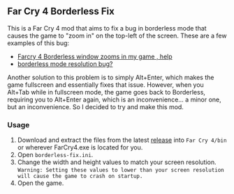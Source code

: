 ## Far Cry 4 Borderless Fix
This is a Far Cry 4 mod that aims to fix a bug in borderless mode that causes 
the game to "zoom in" on the top-left of the screen. These are a few examples
of this bug: 
- [Farcry 4 Borderless window zooms in my game , help](https://linustechtips.com/topic/266181-farcry-4-borderless-window-zooms-in-my-game-help/)
- [borderless mode resolution bug?](https://steamcommunity.com/app/298110/discussions/0/154644705025588180/)

Another solution to this problem is to simply Alt+Enter, which makes the game fullscreen
and essentially fixes that issue. However, when you Alt+Tab while in fullscreen mode, the game 
goes back to Borderless, requiring you to Alt+Enter again, which is an inconvenience... a minor
one, but an inconvenience. So I decided to try and make this mod.

### Usage
1. Download and extract the files from the latest [release](https://github.com/Natan822/fc4-borderless-fix/releases) into `Far Cry 4/bin` or wherever
FarCry4.exe is located for you.
2. Open `borderless-fix.ini`.
3. Change the width and height values to match your screen resolution.  
``Warning: Setting these values to lower than your screen resolution will cause the game
to crash on startup.``
4. Open the game.